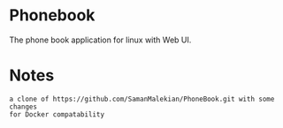 # Phonebook
The phone book application for linux with Web UI.


# Notes
    a clone of https://github.com/SamanMalekian/PhoneBook.git with some changes 
    for Docker compatability